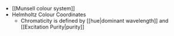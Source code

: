 - [[Munsell colour system]]
- Helmholtz Colour Coordinates
	- Chromaticity is defined by [[hue|dominant wavelength]] and [[Excitation Purity|purity]]